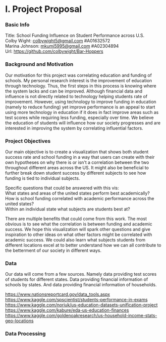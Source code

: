 

# I. Project Proposal

### Basic Info
Title: School Funding Influence on Student Performance across U.S.  
Colby Wight: colbywight5@gmail.com #A01632572  
Marina Johnson: mkumi5995@gmail.com #A02304894  
Url: https://github.com/colbywight/Bar-Hoppers  

### Background and Motivation
  Our motivation for this project was correlating education and funding of schools. My personal research interest is the improvement of education through technology. Thus, the first steps in this process is knowing where the system lacks and can be improved. Although financial data and influence is not directly related to technology helping students rate of improvement. However, using technology to improve funding in education (namely to reduce funding) yet improve performance is an appeal to start using more technology in education if it does in fact improve areas such as test scores while requiring less funding, especially over time. We believe the education of students will influence how our society progresses and are interested in improving the system by correlating influential factors. 

### Project Objectives
Our main objective is to create a visualization that shows both student success rate and school funding in a way that users can create with their own hypotheses on why there is or isn't a correlation between the two throughout different areas across the US. It might also be beneficial to further break down student success by different subjects to see how funding is tied to individual subjects. 

Specific questions that could be answered with this vis:  
What states and areas of the united states perform best academically?  
How is school funding correlated with academic performance across the united states?  
Within an individual state what subjects are students best at?  

There are multiple benefits that could come from this work. The most obvious is to see what the correlation is between funding and academic success. We hope this visualization will spark other questions and give inspiration to other ideas on what other factors might be correlated with academic success.  We could also learn what subjects students from different locations excel at to better understand how we can all contribute to the betterment of our society in different ways. 

### Data
Our data will come from a few sources. Namely data providing test scores of students for different states. Data providing financial information of schools by states. And data providing financial information of households.  



https://www.nationsreportcard.gov/data_tools.aspx  
https://www.kaggle.com/spscientist/students-performance-in-exams  
https://www.kaggle.com/noriuk/us-education-datasets-unification-project  
https://www.kaggle.com/kabure/eda-us-education-finances  
https://www.kaggle.com/goldenoakresearch/us-household-income-stats-geo-locations  

### Data Processing
